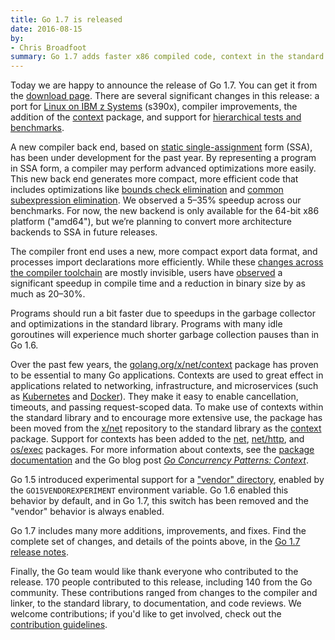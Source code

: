```yaml
---
title: Go 1.7 is released
date: 2016-08-15
by:
- Chris Broadfoot
summary: Go 1.7 adds faster x86 compiled code, context in the standard library, and more.
---
```



Today we are happy to announce the release of Go 1.7.
You can get it from the [download page](/dl/).
There are several significant changes in this release: a port for
[Linux on IBM z Systems](https://en.wikipedia.org/wiki/IBM_System_z) (s390x),
compiler improvements, the addition of the [context](/pkg/context/) package,
and support for [hierarchical tests and benchmarks](/pkg/testing/#hdr-Subtests_and_Sub_benchmarks).

A new compiler back end, based on [static single-assignment](https://en.wikipedia.org/wiki/Static_single_assignment_form) form (SSA),
has been under development for the past year.
By representing a program in SSA form, a compiler may perform advanced optimizations more easily.
This new back end generates more compact, more efficient code that includes
optimizations like
[bounds check elimination](https://en.wikipedia.org/wiki/Bounds-checking_elimination) and
[common subexpression elimination](https://en.wikipedia.org/wiki/Common_subexpression_elimination).
We observed a 5–35% speedup across our benchmarks.
For now, the new backend is only available for the 64-bit x86 platform ("amd64"),
but we’re planning to convert more architecture backends to SSA in future releases.

The compiler front end uses a new, more compact export data format, and
processes import declarations more efficiently.
While these [changes across the compiler toolchain](/doc/go1.7#compiler) are mostly invisible,
users have [observed](http://dave.cheney.net/2016/04/02/go-1-7-toolchain-improvements)
a significant speedup in compile time and a reduction in binary size by as much as 20–30%.

Programs should run a bit faster due to speedups in the garbage collector and optimizations in the standard library.
Programs with many idle goroutines will experience much shorter garbage collection pauses than in Go 1.6.

Over the past few years, the [golang.org/x/net/context](https://godoc.org/golang.org/x/net/context/)
package has proven to be essential to many Go applications.
Contexts are used to great effect in applications related to networking, infrastructure, and microservices
(such as [Kubernetes](http://kubernetes.io/) and [Docker](https://www.docker.com/)).
They make it easy to enable cancellation, timeouts, and passing request-scoped data.
To make use of contexts within the standard library and to encourage more extensive use,
the package has been moved from the [x/net](https://godoc.org/golang.org/x/net/context/) repository
to the standard library as the [context](/pkg/context/) package.
Support for contexts has been added to the
[net](/pkg/net/),
[net/http](/pkg/net/http/), and
[os/exec](/pkg/os/exec/) packages.
For more information about contexts, see the [package documentation](/pkg/context)
and the Go blog post [_Go Concurrency Patterns: Context_](/blog/context).

Go 1.5 introduced experimental support for a ["vendor" directory](/cmd/go/#hdr-Vendor_Directories),
enabled by the `GO15VENDOREXPERIMENT` environment variable.
Go 1.6 enabled this behavior by default, and in Go 1.7, this switch has been removed and the "vendor" behavior is always enabled.

Go 1.7 includes many more additions, improvements, and fixes.
Find the complete set of changes, and details of the points above, in the
[Go 1.7 release notes](/doc/go1.7.html).

Finally, the Go team would like thank everyone who contributed to the release.
170 people contributed to this release, including 140 from the Go community.
These contributions ranged from changes to the compiler and linker, to the standard library, to documentation, and code reviews.
We welcome contributions; if you'd like to get involved, check out the
[contribution guidelines](/doc/contribute.html).
